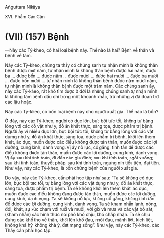 Aṅguttara Nikāya

XVI. Phẩm Các Căn

# (VII) (157) Bệnh

—Này các Tỷ-kheo, có hai loại bệnh này. Thế nào là hai? Bệnh về thân và bệnh về tâm.

Này các Tỷ-kheo, chúng ta thấy có chúng sanh tự nhận mình là không thân bệnh được một năm, tự nhận mình là không thân bệnh được hai năm, được ba ... được bốn ... được năm ... được mười ... được hai mươi ... được ba mươi ... được bốn mươi ... tự nhận mình là không thân bệnh được năm mươi năm, tự nhận mình là không thân bệnh được một trăm năm. Các chúng sanh ấy, này các Tỷ-kheo, rất khó tìm được ở đời là những chúng sanh tự nhận mình là không tâm bệnh dầu chỉ trong một khoảnh khắc, trừ những vị đã đoạn trừ các lậu hoặc.

Này các Tỷ-kheo, có bốn loại bệnh này cho người xuất gia. Thế nào là bốn?

Ở đây, này các Tỷ-kheo, người có dục lớn, bực bội tức tối, không tự bằng lòng với các đồ vật như y, đồ ăn khất thực, sàng tọa, dược phẩm trị bệnh. Người ấy vì nhiều dục lớn, bực bội tức tối, không tự bằng lòng với các vật dụmg như y, đồ ăn khất thực, sàng tọa, dược phẩm trị bệnh, khởi lên thèm khát, ác dục, muốn được các điều không được tán thán, muốn được các lợi dưỡng, cung kính, danh vọng. Vị ấy nỗ lực, cố gắng, tinh tấn để được các điều không được tán thán, muốn được các lợi dưỡng, cung kính, danh vọng. Vị ấy sau khi tính toán, đi đến các gia đình; sau khi tính toán, ngồi xuống; sau khi tính toán, thuyết pháp; sau khi tính toán, ngưng nín tiểu tiện, đại tiện. Như vậy, này các Tỷ-kheo, là bốn chứng bệnh của người xuất gia.

Do vậy, này các Tỷ-kheo, cần phải học tập như sau: “Ta sẽ không có dục lớn, bực bội tức tối, tự bằng lòng với các vật dụng như y, đồ ăn khất thực, sàng tọa, dược phẩm trị bệnh. Ta sẽ không khởi lên thèm khát, ác dục, muốn được các điều không đáng được tán thán, muốn được các lợi dưỡng, cung kính, danh vọng. Ta sẽ không nỗ lực, không cố gắng, không tinh tấn để được các lợi dưỡng, cung kính, danh vọng. Ta sẽ kham nhẫn lạnh, nóng, đói, khát, sự xúc chạm với ruồi và muỗi, với gió và mưa và các vật bò sát, (kham nhẫn) các hình thức nói phô khó chịu, khó chấp nhận. Ta sẽ chịu đựng các khổ thọ về thân, khởi lên khổ đau, nhói đau, mãnh liệt, kịch liệt, không khả hỷ, không khả ý, đứt mạng sống”. Như vậy, này các Tỷ-kheo, các Thầy cần phải học tập.

